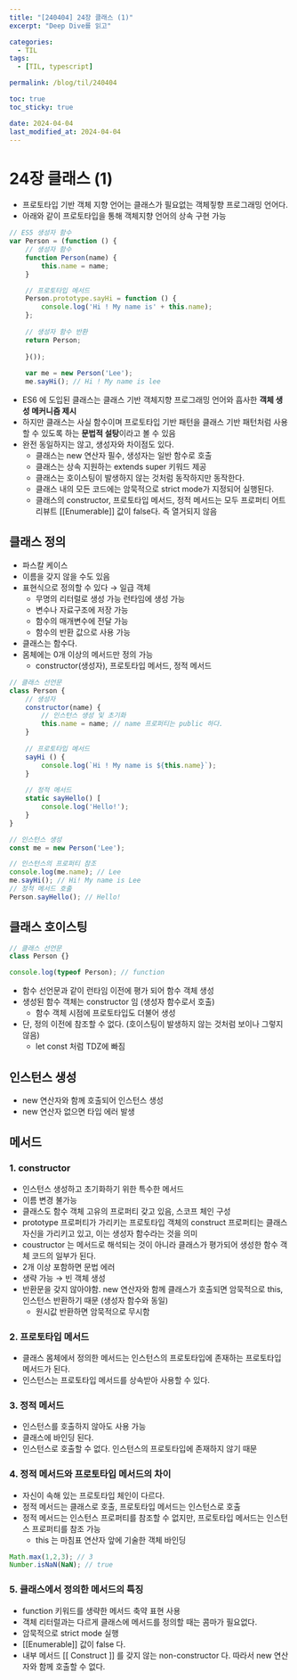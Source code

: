 ```yaml
---
title: "[240404] 24장 클래스 (1)"
excerpt: "Deep Dive를 읽고"

categories:
  - TIL
tags:
  - [TIL, typescript]

permalink: /blog/til/240404

toc: true
toc_sticky: true

date: 2024-04-04
last_modified_at: 2024-04-04
---
```

# 24장 클래스 (1)
- 프로토타입 기반 객체 지향 언어는 클래스가 필요없는 객체짛향 프로그래밍 언어다.
- 아래와 같이 프로토타입을 통해 객체지향 언어의 상속 구현 가능

```jsx
// ES5 생성자 함수
var Person = (function () {
	// 생성자 함수
	function Person(name) {
		this.name = name;
	}

	// 프로토타입 메서드
	Person.prototype.sayHi = function () {
		console.log('Hi ! My name is' + this.name);
	};
	
	// 생성자 함수 반환
	return Person;
	
	}());
	
	var me = new Person('Lee');
	me.sayHi(); // Hi ! My name is lee
```

- ES6 에 도입된 클래스는 클래스 기반 객체지향 프로그래밍 언어와 흡사한 **객체 생성 메커니즘 제시**
- 하지만 클래스는 사실 함수이며 프로토타입 기반 패턴을 클래스 기반 패턴처럼 사용할 수 있도록 하는 **문법적 설탕**이라고 볼  수 있음
- 완전 동일하지는 않고, 생성자와 차이점도 있다.
    - 클래스는 new 연산자 필수, 생성자는 일반 함수로 호출
    - 클래스는 상속 지원하는 extends super 키워드 제공
    - 클래스는 호이스팅이 발생하지 않는 것처럼 동작하지만 동작한다.
    - 클래스 내의 모든 코드에는 암묵적으로 strict mode가 지정되어 실행된다.
    - 클래스의 constructor, 프로토타입 메서드, 정적 메서드는 모두 프로퍼티 어트리뷰트 [[Enumerable]] 값이 false다.  즉 열거되지 않음

## 클래스 정의

- 파스칼 케이스
- 이름을 갖지 않을 수도 있음
- 표현식으로 정의할 수 있다 → 일급 객체
    - 무명의 리터럴로 생성 가능 런타임에 생성 가능
    - 변수나 자료구조에 저장 가능
    - 함수의 매개변수에 전달 가능
    - 함수의 반환 값으로 사용 가능
- 클래스는 함수다.
- 몸체에는 0개 이상의 메서드만 정의 가능
    - constructor(생성자), 프로토타입 메서드, 정적 메서드

```jsx
// 클래스 선언문 
class Person {
	// 생성자
	constructor(name) {
		// 인스턴스 생성 및 초기화
		this.name = name; // name 프로퍼티는 public 하다. 
	}
	
	// 프로토타입 메서드
	sayHi () {
		console.log(`Hi ! My name is ${this.name}`);
	}
	
	// 정적 메서드
	static sayHello() [
		console.log('Hello!');
	}
}

// 인스턴스 생성
const me = new Person('Lee');

// 인스턴스의 프로퍼티 참조
console.log(me.name); // Lee
me.sayHi(); // Hi! My name is Lee
// 정적 메서드 호출
Person.sayHello(); // Hello! 
```

## 클래스 호이스팅

```jsx
// 클래스 선언문
class Person {} 

console.log(typeof Person); // function
```

- 함수 선언문과 같이 런타임 이전에 평가 되어 함수 객체 생성
- 생성된 함수 객체는 constructor 임 (생성자 함수로서 호출)
    - 함수 객체 시점에 프로토타입도 더불어 생성
- 단, 정의 이전에 참조할 수 없다. (호이스팅이 발생하지 않는 것처럼 보이나 그렇지 않음)
    - let const 처럼 TDZ에 빠짐

## 인스턴스 생성

- new 연산자와 함께 호출되어 인스턴스 생성
- new 연산자 없으면 타입 에러 발생

## 메서드

### 1. constructor

- 인스턴스 생성하고 초기화하기 위한 특수한 메서드
- 이름 변경 불가능
- 클래스도 함수 객체 고유의 프로퍼티 갖고 있음, 스코프 체인 구성
- prototype 프로퍼티가 가리키는 프로토타입 객체의 construct 프로퍼티는 클래스 자신을 가리키고 있고, 이는 생성자 함수라는 것을 의미
- coustructor 는 메서드로 해석되는 것이 아니라 클래스가 평가되어 생성한 함수 객체 코드의 일부가 된다.
- 2개 이상 포함하면 문법 에러
- 생략 가능 → 빈 객체 생성
- 반환문을 갖지 않아야함. new 연산자와 함께 클래스가 호출되면 암묵적으로 this, 인스턴스 반환하기 때문 (생성자 함수와 동일)
    - 원시값 반환하면 암묵적으로 무시함

### 2. 프로토타입 메서드

- 클래스 몸체에서 정의한 메서드는 인스턴스의 프로토타입에 존재하는 프로토타입 메서드가 된다.
- 인스턴스는 프로토타입 메서드를 상속받아 사용할 수 있다.

### 3. 정적 메서드

- 인스턴스를 호출하지 않아도 사용 가능
- 클래스에 바인딩 된다.
- 인스턴스로 호출할 수 없다. 인스턴스의 프로토타입에 존재하지 않기 때문

### 4. 정적 메서드와 프로토타입 메서드의 차이

- 자신이 속해 있는 프로토타입 체인이 다르다.
- 정적 메서드는 클래스로 호출, 프로토타입 메서드는 인스턴스로 호출
- 정적 메서드는 인스턴스 프로퍼티를 참조할 수 없지만, 프로토타입 메서드는 인스턴스 프로퍼티를 참조 가능
    - this 는 마침표 연산자 앞에 기술한 객체 바인딩

```jsx
Math.max(1,2,3); // 3 
Number.isNaN(NaN); // true
```

### 5. 클래스에서 정의한 메서드의 특징

- function 키워드를 생략한 메서드 축약 표현 사용
- 객체 리터럴과는 다르게 클래스에 메서드를 정의할 때는 콤마가 필요없다.
- 암묵적으로 strict mode 실행
- [[Enumerable]] 값이 false 다.
- 내부 메서드 [[ Construct ]] 를 갖지 않는 non-constructor 다. 따라서 new 연산자와 함께 호출할 수 없다.